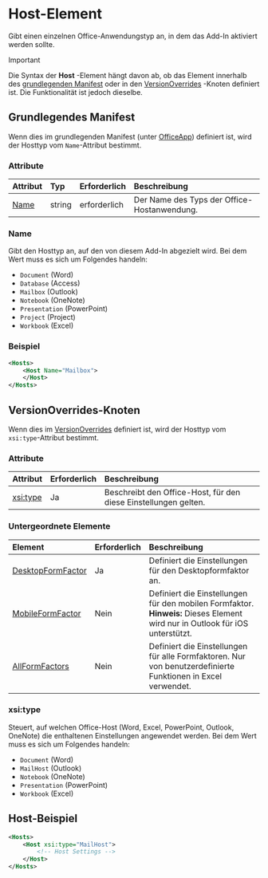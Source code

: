 # <a name="host-element"></a>Host-Element

Gibt einen einzelnen Office-Anwendungstyp an, in dem das Add-In aktiviert werden sollte.

> [!IMPORTANT] 
> Die Syntax der **Host** -Element hängt davon ab, ob das Element innerhalb des [grundlegenden Manifest](#basic-manifest) oder in den [VersionOverrides](#versionoverrides-node) -Knoten definiert ist. Die Funktionalität ist jedoch dieselbe.  

## <a name="basic-manifest"></a>Grundlegendes Manifest

Wenn dies im grundlegenden Manifest (unter [OfficeApp](officeapp.md)) definiert ist, wird der Hosttyp vom `Name`-Attribut bestimmt.   

### <a name="attributes"></a>Attribute

| Attribut     | Typ   | Erforderlich | Beschreibung                                      |
|:--------------|:-------|:---------|:-------------------------------------------------|
| [Name](#name) | string | erforderlich | Der Name des Typs der Office-Hostanwendung. |

### <a name="name"></a>Name
Gibt den Hosttyp an, auf den von diesem Add-In abgezielt wird. Bei dem Wert muss es sich um Folgendes handeln:

- `Document` (Word)
- `Database` (Access)
- `Mailbox` (Outlook)
- `Notebook` (OneNote)
- `Presentation` (PowerPoint)
- `Project` (Project)
- `Workbook` (Excel)

### <a name="example"></a>Beispiel
```xml
<Hosts>
    <Host Name="Mailbox">
    </Host>
</Hosts>
```

## <a name="versionoverrides-node"></a>VersionOverrides-Knoten
Wenn dies im [VersionOverrides](versionoverrides.md) definiert ist, wird der Hosttyp vom `xsi:type`-Attribut bestimmt. 

### <a name="attributes"></a>Attribute

|  Attribut  |  Erforderlich  |  Beschreibung  |
|:-----|:-----|:-----|
|  [xsi:type](#xsitype)  |  Ja  | Beschreibt den Office-Host, für den diese Einstellungen gelten.|

### <a name="child-elements"></a>Untergeordnete Elemente

|  Element |  Erforderlich  |  Beschreibung  |
|:-----|:-----|:-----|
|  [DesktopFormFactor](desktopformfactor.md)    |  Ja   |  Definiert die Einstellungen für den Desktopformfaktor an. |
|  [MobileFormFactor](mobileformfactor.md)    |  Nein   |  Definiert die Einstellungen für den mobilen Formfaktor. **Hinweis:** Dieses Element wird nur in Outlook für iOS unterstützt. |
|  [AllFormFactors](allformfactors.md)    |  Nein   |  Definiert die Einstellungen für alle Formfaktoren. Nur von benutzerdefinierte Funktionen in Excel verwendet. |

### <a name="xsitype"></a>xsi:type

Steuert, auf welchen Office-Host (Word, Excel, PowerPoint, Outlook, OneNote) die enthaltenen Einstellungen angewendet werden. Bei dem Wert muss es sich um Folgendes handeln:

- `Document` (Word)
- `MailHost` (Outlook)    
- `Notebook` (OneNote)
- `Presentation` (PowerPoint)
- `Workbook` (Excel)

## <a name="host-example"></a>Host-Beispiel 
```xml
<Hosts>
    <Host xsi:type="MailHost">
        <!-- Host Settings -->
    </Host>
</Hosts>
```
